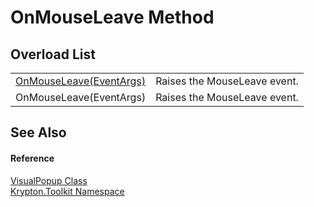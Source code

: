 # OnMouseLeave Method


## Overload List
<table>
<tr>
<td><a href="459f4471-bb37-da8c-cf18-7c36e343171d.md">OnMouseLeave(EventArgs)</a></td>
<td>Raises the MouseLeave event.</td></tr>
<tr>
<td>OnMouseLeave(EventArgs)</td>
<td>Raises the MouseLeave event.</td></tr>
</table>

## See Also


#### Reference
<a href="65480817-09a3-f777-b651-c6e7d4b29f93.md">VisualPopup Class</a>  
<a href="79d2eac2-21f4-54ff-7552-b20c33c30600.md">Krypton.Toolkit Namespace</a>  
